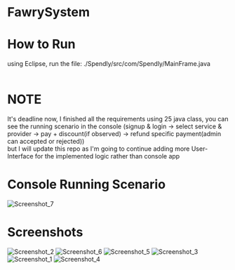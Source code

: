 # FawrySystem
# How to Run
using Eclipse, run the file: ./Spendly/src/com/Spendly/MainFrame.java
<br><br>
# NOTE
It's deadline now, I finished all the requirements using 25 java class, you can see the running scenario in the console (signup & login -> select service & provider -> pay + discount(if observed) -> refund specific payment(admin can accepted or rejected))
<br>
but I will update this repo as I'm going to continue adding more User-Interface for the implemented logic rather than console app

# Console Running Scenario
![Screenshot_7](https://user-images.githubusercontent.com/50156227/205766516-f31a4554-fa2d-40c9-9b05-3cad8316e5d7.png)

# Screenshots

![Screenshot_2](https://user-images.githubusercontent.com/50156227/205760574-7563a78a-a171-4113-a2ef-213441f06fd0.png)
![Screenshot_6](https://user-images.githubusercontent.com/50156227/205760943-001e945a-5462-4883-89bd-541d81772b7a.png)
![Screenshot_5](https://user-images.githubusercontent.com/50156227/205760966-3c29345b-4ba6-41b4-840e-7b415bf2688d.png)
![Screenshot_3](https://user-images.githubusercontent.com/50156227/205761321-28cf2325-f8ce-4b4f-b9b2-38e174355a2c.png)
![Screenshot_1](https://user-images.githubusercontent.com/50156227/205760587-34929aab-44d7-4d89-aeac-574962e6df26.png)
![Screenshot_4](https://user-images.githubusercontent.com/50156227/205760593-00dc972d-ef5c-4ffe-9212-117ba16d6ee5.png)


